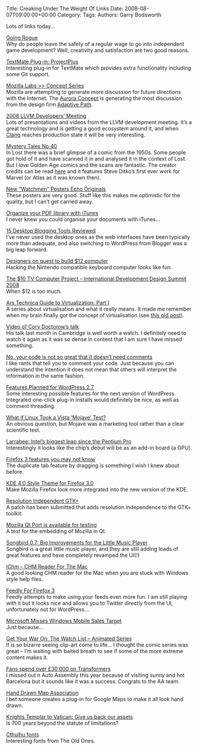 Title: Creaking Under The Weight Of Links
Date: 2008-08-07T09:00:00+00:00
Category: 
Tags: 
Authors: Garry Bodsworth

Lots of links today&#8230;

[Going Rogue][1]  
Why do people leave the safety of a regular wage to go into independent game development? Well, creativity and satisfaction are two good reasons.

[TextMate Plug-in: ProjectPlus][2]  
Interesting plug-in for TextMate which provides extra functionality including some Git support.

[Mozilla Labs >> Concept Series][3]  
Mozilla are attempting to generate more discussion for future directions with the Internet. The [Aurora Concept][4] is generating the most discussion from the design firm [Adaptive Path][5].

[2008 LLVM Developers&#8217; Meeting][6]  
Lots of presentations and videos from the LLVM development meeting. It&#8217;s a great technology and is getting a good ecosystem around it, and when [Clang][7] reaches production state it will be very interesting.

[Mystery Tales No 40][8]  
In Lost there was a brief glimpse of a comic from the 1950s. Some people got hold of it and have scanned it in and analysed it in the context of Lost. But I love Golden Age comics and the scans are fantastic. The creator credits can be read [here][9] and it features Steve Ditko&#8217;s first ever work for Marvel (or Atlas as it was known then).

[New &#8220;Watchmen&#8221; Posters Echo Originals][10]  
These posters are very good. Stuff like this makes me optimistic for the quality, but I can&#8217;t get carried away.

[Organize your PDF library with iTunes][11]  
I never knew you could organise your documents with iTunes&#8230;

[15 Desktop Blogging Tools Reviewed][12]  
I&#8217;ve never used the desktop ones as the web interfaces have been typically more than adequate, and also switching to WordPress from Blogger was a big leap forward.

[Designers on quest to build $12 computer][13]  
Hacking the Nintendo compatible keyboard computer looks like fun.

[The $10 TV Computer Project &#8211; International Development Design Summit 2008][14]  
When $12 is too much.

[Ars Technica Guide to Virtualization: Part I][15]  
A series about virtualisation and what it really means. It made me remember when my brain finally got the concept of virtualisation (see [this old post][16]).

[Video of Cory Doctorow’s talk][17]  
His talk last month in Cambridge is well worth a watch. I definitely need to watch it again as it was so dense in content that I am sure I have missed something.

[No, your code is not so great that it doesn’t need comments][18]  
I like rants that tell you to comment your code. Just because you can understand the intention it does not mean that others will interpret the information in the same fashion.

[Features Planned for WordPress 2.7][19]  
Some interesting possible features for the next version of WordPress. Integrated one-click plug-in installs would definitely be nice, as well as comment threading.

[What if Linux Took a Vista &#8216;Mojave&#8217; Test?][20]  
An obvious question, but Mojave was a marketing tool rather than a clear scientific test.

[Larrabee: Intel&#8217;s biggest leap since the Pentium Pro][21]  
Interestingly it looks like the chip&#8217;s debut will be as an add-in board (a GPU).

[Firefox 3 features you may not know][22]  
The duplicate tab feature by dragging is something I wish I knew about before.

[KDE 4.0 Style Theme for Firefox 3.0][23]  
Make Mozilla Firefox look more integrated into the new version of the KDE.

[Resolution Independent GTK+][24]  
A patch has been submitted that adds resolution independence to the GTK+ toolkit.

[Mozilla Qt Port is available for testing][25]  
A test for the embedding of Mozilla in Qt.

[Songbird 0.7: Big Improvements for the Little Music Player][26]  
Songbird is a great little music player, and they are still adding loads of great features and have completely revamped the UI(!)

[iChm &#8211; CHM Reader For The Mac][27]  
A good looking CHM reader for the Mac when you are stuck with Windows style help files.

[Feedly For Firefox 3][28]  
Feedly attempts to make using your feeds even more fun. I am still playing with it but it looks nice and allows you to Twitter directly from the UI, unfortunately not for WordPress&#8230;

[Microsoft Misses Windows Mobile Sales Target][29]  
Just because&#8230;

[Get Your War On: The Watch List &#8211; Animated Series][30]  
It is so bizarre seeing clip-art come to life&#8230; I thought the comic series was great &#8211; I&#8217;m waiting with baited breath to see if some of the more extreme content makes it.

[Fans spend over £30,000 on Transformers][31]  
I missed out n Auto Assembly this year because of visiting sunny and hot Barcelona but it sounds like it was a success. Congrats to the AA team.

[Hand Drawn Map Association][32]  
I bet someone creates a plug-in for Google Maps to make it all look hand drawn.

[Knights Templar to Vatican: Give us back our assets][33]  
Is 700 years beyond the statute of limitations?

[Cthulhu fonts][34]  
Interesting fonts from The Old Ones.

 [1]: http://www.escapistmagazine.com/articles/view/issues/issue_161/5113-Going-Rogue
 [2]: http://ciaranwal.sh/2008/08/05/textmate-plug-in-projectplus
 [3]: http://labs.mozilla.com/projects/concept-series/
 [4]: http://adaptivepath.com/aurora/
 [5]: http://adaptivepath.com/
 [6]: http://llvm.org/devmtg/2008-08/
 [7]: http://clang.llvm.org/
 [8]: http://www.mysterytales40.com/
 [9]: http://tcj.com/messboard/viewtopic.php?t=4449&start=0&postdays=0&postorder=asc&highlight=mystery+tales
 [10]: http://www.comicmix.com/news/2008/08/02/new-watchmen-posters-echo-originals/
 [11]: http://lifehacker.com/software/pdf/geek-to-live--organize-your-pdf-library-with-itunes-240447.php
 [12]: http://www.smashingmagazine.com/2008/08/01/15-desktop-blogging-tools-reviewed/
 [13]: http://news.bostonherald.com/business/technology/general/view/2008_08_04_Designers_on_quest_to_build__12_computer/
 [14]: http://design4dev.wetpaint.com/page/TV+Computer?t=anon
 [15]: http://arstechnica.com/guides/other/virtualization-guide-1.ars
 [16]: http://garrys-brain.blogspot.com/2007/10/virtualisation-understanding.html
 [17]: http://www.cambridgebusinesslectures.com/video-of-cory-doctorows-talk/
 [18]: http://blog.uncommons.org/2008/07/25/no-your-code-is-not-so-great-that-it-doesnt-need-comments/
 [19]: http://weblogtoolscollection.com/archives/2008/07/31/features-plannwordpress-27/
 [20]: http://itmanagement.earthweb.com/osrc/article.php/3763491/What+if+Linux+Took+a+Vista+Mojave+Test?.htm
 [21]: http://arstechnica.com/news.ars/post/20080804-larrabee-intels-biggest-leap-ahead-since-the-pentium-pro.html
 [22]: http://mozillalinks.org/wp/2008/07/firefox-3-features-you-may-not-know/
 [23]: http://fosswire.com/2008/08/04/kde-40-style-theme-for-firefox-30/
 [24]: http://blog.fubar.dk/?p=102
 [25]: http://browser.garage.maemo.org/news/10/
 [26]: http://www.readwriteweb.com/archives/songbird_07_big_improvements_f.php
 [27]: http://www.robinlu.com/blog/ichm
 [28]: http://www.feedly.com
 [29]: http://windowsitpro.com/windowspaulthurrott/article/articleid/99898/microsoft-misses-windows-mobile-sales-target.html
 [30]: http://www.236.com/video/2008/get_your_war_on_the_watch_list_1_8056.php
 [31]: http://www.bbc.co.uk/birmingham/content/articles/2008/06/04/auto_assembly_feature.shtml
 [32]: http://www.handmaps.org/
 [33]: http://www.theregister.co.uk/2008/08/04/knights_templar_pope/
 [34]: http://www.boingboing.net/2008/08/07/cthulhu-fonts.html